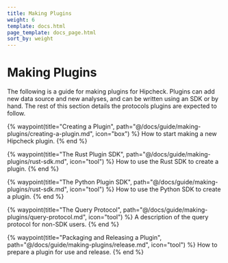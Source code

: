 ```yaml
---
title: Making Plugins
weight: 6
template: docs.html
page_template: docs_page.html
sort_by: weight
---
```


# Making Plugins

The following is a guide for making plugins for Hipcheck. Plugins can add new
data source and new analyses, and can be written using an SDK or by hand. The
rest of this section details the protocols plugins are expected to follow.

<div class="grid grid-cols-2 gap-8 mt-8">

{% waypoint(title="Creating a Plugin", path="@/docs/guide/making-plugins/creating-a-plugin.md", icon="box") %}
How to start making a new Hipcheck plugin.
{% end %}

{% waypoint(title="The Rust Plugin SDK", path="@/docs/guide/making-plugins/rust-sdk.md", icon="tool") %}
How to use the Rust SDK to create a plugin.
{% end %}

{% waypoint(title="The Python Plugin SDK", path="@/docs/guide/making-plugins/rust-sdk.md", icon="tool") %}
How to use the Python SDK to create a plugin.
{% end %}

{% waypoint(title="The Query Protocol", path="@/docs/guide/making-plugins/query-protocol.md", icon="tool") %}
A description of the query protocol for non-SDK users.
{% end %}

{% waypoint(title="Packaging and Releasing a Plugin", path="@/docs/guide/making-plugins/release.md", icon="tool") %}
How to prepare a plugin for use and release.
{% end %}

</div>

